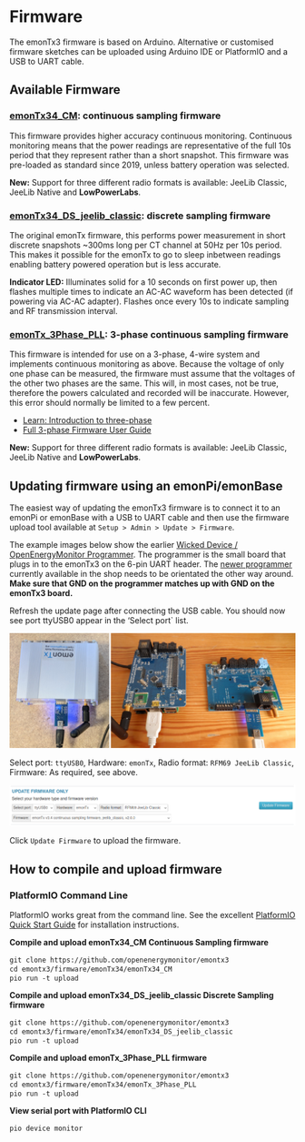 # Firmware

The emonTx3 firmware is based on Arduino. Alternative or customised firmware sketches can be uploaded using Arduino IDE or PlatformIO and a USB to UART cable.

## Available Firmware

### [emonTx34_CM](https://github.com/openenergymonitor/emontx3/tree/master/firmware/emonTx34/emonTx34_CM): continuous sampling firmware

This firmware provides higher accuracy continuous monitoring. Continuous monitoring means that the power readings are representative of the full 10s period that they represent rather than a short snapshot. This firmware was pre-loaded as standard since 2019, unless battery operation was selected.

**New:** Support for three different radio formats is available: JeeLib Classic, JeeLib Native and **LowPowerLabs**.

### [emonTx34_DS_jeelib_classic](https://github.com/openenergymonitor/emontx3/tree/master/firmware/emonTx34/emonTx34_DS_jeelib_classic): discrete sampling firmware

The original emonTx firmware, this performs power measurement in short discrete snapshots ~300ms long per CT channel at 50Hz per 10s period. This makes it possible for the emonTx to go to sleep inbetween readings enabling battery powered operation but is less accurate.

**Indicator LED:** Illuminates solid for a 10 seconds on first power up, then flashes multiple times to indicate an AC-AC waveform has been detected (if powering via AC-AC adapter). Flashes once every 10s to indicate sampling and RF transmission interval.

### [emonTx_3Phase_PLL](https://github.com/openenergymonitor/emontx3/tree/master/firmware/emonTx34/emonTx_3Phase_PLL): 3-phase continuous sampling firmware

This firmware is intended for use on a 3-phase, 4-wire system and implements continuous monitoring as above. Because the voltage of only one phase can be measured, the firmware must assume that the voltages of the other two phases are the same. This will, in most cases, not be true, therefore the powers calculated and recorded will be inaccurate. However, this error should normally be limited to a few percent.

- [Learn: Introduction to three-phase](https://learn.openenergymonitor.org/electricity-monitoring/ac-power-theory/3-phase-power)
- [Full 3-phase Firmware User Guide](https://github.com/openenergymonitor/emontx3/blob/master/firmware/emonTx34/emonTx_3Phase_PLL/emonTx_3Phase_PLL_User_Doc.pdf)

**New:** Support for three different radio formats is available: JeeLib Classic, JeeLib Native and **LowPowerLabs**.

## Updating firmware using an emonPi/emonBase

The easiest way of updating the emonTx3 firmware is to connect it to an emonPi or emonBase with a USB to UART cable and then use the firmware upload tool available at `Setup > Admin > Update > Firmware`.

The example images below show the earlier [Wicked Device / OpenEnergyMonitor Programmer](../electricity-monitoring/programmers/wicked-device.md). The programmer is the small board that plugs in to the emonTx3 on the 6-pin UART header. The [newer programmer](../electricity-monitoring/programmers/ftdi-programmer.md) currently available in the shop needs to be orientated the other way around. **Make sure that GND on the programmer matches up with GND on the emonTx3 board.**

Refresh the update page after connecting the USB cable. You should now see port ttyUSB0 appear in the ‘Select port` list.

![emontx3_uart.png](img/emontx3_uart.png)

Select port: `ttyUSB0`, Hardware: `emonTx`, Radio format: `RFM69 JeeLib Classic`, Firmware: As required, see above.

![emonTx3_firmware_upload.png](img/emonTx3_firmware_upload.png)

Click `Update Firmware` to upload the firmware.

## How to compile and upload firmware

### PlatformIO Command Line

PlatformIO works great from the command line. See the excellent [PlatformIO Quick Start Guide](https://docs.platformio.org/en/latest/core/installation/index.html#super-quick-mac-linux) for installation instructions.

**Compile and upload emonTx34_CM Continuous Sampling firmware**

    git clone https://github.com/openenergymonitor/emontx3
    cd emontx3/firmware/emonTx34/emonTx34_CM
    pio run -t upload
    
**Compile and upload emonTx34_DS_jeelib_classic Discrete Sampling firmware**

    git clone https://github.com/openenergymonitor/emontx3
    cd emontx3/firmware/emonTx34/emonTx34_DS_jeelib_classic
    pio run -t upload
    
**Compile and upload emonTx_3Phase_PLL firmware**

    git clone https://github.com/openenergymonitor/emontx3
    cd emontx3/firmware/emonTx34/emonTx_3Phase_PLL
    pio run -t upload

**View serial port with PlatformIO CLI**

    pio device monitor
